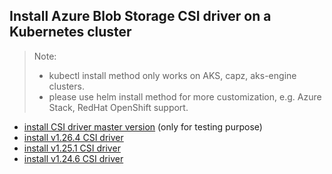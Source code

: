 ## Install Azure Blob Storage CSI driver on a Kubernetes cluster
> Note: 
>  - kubectl install method only works on AKS, capz, aks-engine clusters.
>  - please use helm install method for more customization, e.g. Azure Stack, RedHat OpenShift support.
> 
 - [install CSI driver master version](./install-csi-driver-master.md) (only for testing purpose)
 - [install v1.26.4 CSI driver](./install-csi-driver-v1.26.4.md)
 - [install v1.25.1 CSI driver](./install-csi-driver-v1.25.1.md)
 - [install v1.24.6 CSI driver](./install-csi-driver-v1.24.6.md)
